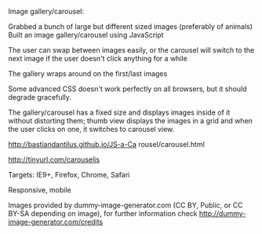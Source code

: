 Image gallery/carousel:

Grabbed a bunch of large but different sized images (preferably of animals)
Built an image gallery/carousel using JavaScript

The user can swap between images easily, or the carousel will switch to the next image if the user doesn't click anything for a while

The gallery wraps around on the first/last images

Some advanced CSS doesn't work perfectly on all browsers, but it should degrade gracefully.

The gallery/carousel has a fixed size and displays images inside of it without distorting them; thumb view displays the images in a grid and when the user clicks on one, it switches to carousel view.

http://bastiandantilus.github.io/JS-a-Ca
rousel/carousel.html

http://tinyurl.com/carouseljs

Targets: IE9+, Firefox, Chrome, Safari 

Responsive, mobile

Images provided by dummy-image-generator.com (CC BY, Public, or CC BY-SA depending on image), for further information check http://dummy-image-generator.com/credits